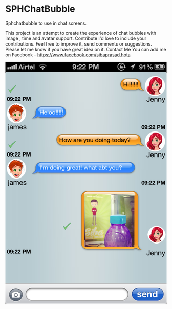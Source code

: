 SPHChatBubble
=============

Sphchatbubble to use in chat screens.


This project is an attempt to create the experience of chat bubbles with image , time and avatar support.
Contribute I'd love to include your contributions. Feel free to improve it, send comments or suggestions. Please let me know if you have great idea on it.
Contact Me You can add me on Facebook - https://www.facebook.com/sibaprasad.hota



![Screenshot](/SampleScreen.PNG)
